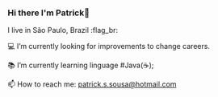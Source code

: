 ### Hi there  I'm Patrick👋


 I live in São Paulo, Brazil :flag_br:

💻 I’m currently looking for improvements to change careers.


📚 I’m currently learning linguage #Java(☕);
 

📫 How to reach me: patrick.s.sousa@hotmail.com
